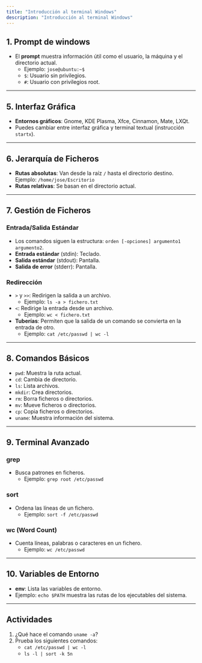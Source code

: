 ```yaml
---
title: "Introducción al terminal Windows"
description: "Introducción al terminal Windows"
---
```


## 1. Prompt de windows

- El **prompt** muestra información útil como el usuario, la máquina y el directorio actual.
  - Ejemplo: `jose@ubuntu:~$`
  - `$`: Usuario sin privilegios.
  - `#`: Usuario con privilegios root.

---

## 5. Interfaz Gráfica

- **Entornos gráficos**: Gnome, KDE Plasma, Xfce, Cinnamon, Mate, LXQt.
- Puedes cambiar entre interfaz gráfica y terminal textual (instrucción `startx`).

---

## 6. Jerarquía de Ficheros

- **Rutas absolutas**: Van desde la raíz `/` hasta el directorio destino. Ejemplo: `/home/jose/Escritorio`
- **Rutas relativas**: Se basan en el directorio actual.

---

## 7. Gestión de Ficheros

### Entrada/Salida Estándar

- Los comandos siguen la estructura: `orden [-opciones] argumento1 argumento2`.
- **Entrada estándar** (stdin): Teclado.
- **Salida estándar** (stdout): Pantalla.
- **Salida de error** (stderr): Pantalla.

### Redirección

- `>` y `>>`: Redirigen la salida a un archivo.
  - Ejemplo: `ls -a > fichero.txt`
- `<`: Redirige la entrada desde un archivo.
  - Ejemplo: `wc < fichero.txt`
- **Tuberías**: Permiten que la salida de un comando se convierta en la entrada de otro.
  - Ejemplo: `cat /etc/passwd | wc -l`

---

## 8. Comandos Básicos

- `pwd`: Muestra la ruta actual.
- `cd`: Cambia de directorio.
- `ls`: Lista archivos.
- `mkdir`: Crea directorios.
- `rm`: Borra ficheros o directorios.
- `mv`: Mueve ficheros o directorios.
- `cp`: Copia ficheros o directorios.
- `uname`: Muestra información del sistema.

---

## 9. Terminal Avanzado

### grep
- Busca patrones en ficheros.
  - Ejemplo: `grep root /etc/passwd`

### sort
- Ordena las líneas de un fichero.
  - Ejemplo: `sort -f /etc/passwd`

### wc (Word Count)
- Cuenta líneas, palabras o caracteres en un fichero.
  - Ejemplo: `wc /etc/passwd`

---

## 10. Variables de Entorno

- **env**: Lista las variables de entorno.
- Ejemplo: `echo $PATH` muestra las rutas de los ejecutables del sistema.

---

## Actividades

1. ¿Qué hace el comando `uname -a`?
2. Prueba los siguientes comandos:
   - `cat /etc/passwd | wc -l`
   - `ls -l | sort -k 5n`
